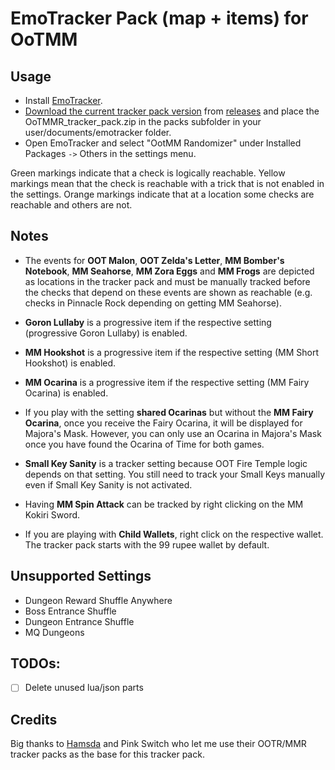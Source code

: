 # EmoTracker Pack (map + items) for OoTMM

## Usage

- Install [EmoTracker](https://emotracker.net/download/).
- [Download the current tracker pack version](https://github.com/jupiter0fire/OoTMMR_tracker_pack/releases/latest/download/OoTMMR_tracker_pack.zip) from [releases](https://github.com/jupiter0fire/OoTMMR_tracker_pack/releases) and place the OoTMMR_tracker_pack.zip in the packs subfolder in your user/documents/emotracker folder.
- Open EmoTracker and select "OotMM Randomizer" under Installed Packages `->` Others in the settings menu.

Green markings indicate that a check is logically reachable. Yellow markings mean that the check is reachable with a trick that is not enabled in the settings. Orange markings indicate that at a location some checks are reachable and others are not.

## Notes

- The events for **OOT Malon**, **OOT Zelda's Letter**, **MM Bomber's Notebook**, **MM Seahorse**, **MM Zora Eggs** and **MM Frogs** are depicted as locations in the tracker pack and must be manually tracked before the checks that depend on these events are shown as reachable (e.g. checks in Pinnacle Rock depending on getting MM Seahorse).

- **Goron Lullaby** is a progressive item if the respective setting (progressive Goron Lullaby) is enabled.

- **MM Hookshot** is a progressive item if the respective setting (MM Short Hookshot) is enabled.

- **MM Ocarina** is a progressive item if the respective setting (MM Fairy Ocarina) is enabled.

- If you play with the setting **shared Ocarinas** but without the **MM Fairy Ocarina**, once you receive the Fairy Ocarina, it will be displayed for Majora's Mask. However, you can only use an Ocarina in Majora's Mask once you have found the Ocarina of Time for both games.

- **Small Key Sanity** is a tracker setting because OOT Fire Temple logic depends on that setting. You still need to track your Small Keys manually even if Small Key Sanity is not activated.

- Having **MM Spin Attack** can be tracked by right clicking on the MM Kokiri Sword.

- If you are playing with **Child Wallets**, right click on the respective wallet. The tracker pack starts with the 99 rupee wallet by default.

## Unsupported Settings

- Dungeon Reward Shuffle Anywhere
- Boss Entrance Shuffle
- Dungeon Entrance Shuffle
- MQ Dungeons

## TODOs:

- [ ] Delete unused lua/json parts

## Credits

Big thanks to [Hamsda](https://github.com/Hamsda/EmoTrackerPacks) and Pink Switch who let me use their OOTR/MMR tracker packs as the base for this tracker pack.
